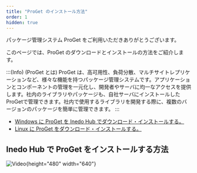 ```yaml
---
title: "ProGet のインストール方法"
order: 1
hidden: true
---
```


パッケージ管理システム ProGet をご利用いただきありがとうございます。 

このページでは、ProGet のダウンロードとインストールの方法をご紹介します。

:::(Info) (ProGet とは)
ProGet は、高可用性、負荷分散、マルチサイトレプリケーションなど、様々な機能を持つパッケージ管理システムです。アプリケーションとコンポーネントの管理を一元化し、開発者やサーバに均一なアクセスを提供します。社内のライブラリやパッケージも、自社サーバにインストールしたProGetで管理できます。社内で使用するライブラリを開発する際に、複数のバージョンのパッケージを簡単に管理できます。
:::

* [Windows に ProGet を Inedo Hub でダウンロード・インストールする。](https://inedo.com/proget/download-thanks)
* [Linux に ProGet をダウンロード・インストールする。](/docs/installation/linux/docker-guide)

## Inedo Hub で ProGet をインストールする方法
![Video](https://www.youtube.com/watch?v=fySLXX1mmIE){height="480" width="640"}
